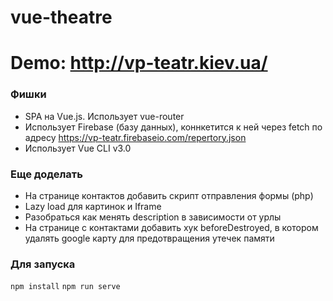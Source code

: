# vue-theatre
# Demo: http://vp-teatr.kiev.ua/
### Фишки
- SPA на Vue.js. Использует vue-router
- Использует Firebase (базу данных), коннкетится к ней через fetch по адресу https://vp-teatr.firebaseio.com/repertory.json
- Использует Vue CLI v3.0

### Еще доделать
- На странице контактов добавить скрипт отправления формы (php)
- Lazy load для картинок и Iframe
- Разобраться как менять description в зависимости от урлы
- На странице с контактами добавить хук beforeDestroyed, в котором удалять google карту для предотвращения утечек памяти

### Для запуска
```npm install```
```npm run serve```


